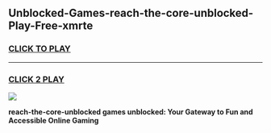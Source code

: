 
## Unblocked-Games-reach-the-core-unblocked-Play-Free-xmrte
<h3>
<a href="https://premium76.site?title=reach-the-core-unblocked&ref=10A">CLICK TO PLAY</a></h3>
<hr>

<h3>
<a href="https://premium76.site?title=reach-the-core-unblocked&ref=10A">CLICK 2 PLAY</a>
  
</h3>

<a href="https://premium76.site?title=reach-the-core-unblocked&ref=10A"><img src="https://clearcache.store/games.png"></a>


**reach-the-core-unblocked games unblocked: Your Gateway to Fun and Accessible Online Gaming**
